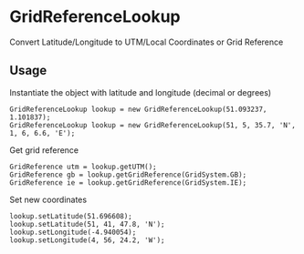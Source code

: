 # GridReferenceLookup
Convert Latitude/Longitude to UTM/Local Coordinates or Grid Reference

## Usage
Instantiate the object with latitude and longitude (decimal or degrees)
```
GridReferenceLookup lookup = new GridReferenceLookup(51.093237, 1.101837);
GridReferenceLookup lookup = new GridReferenceLookup(51, 5, 35.7, 'N', 1, 6, 6.6, 'E');
```
Get grid reference
```
GridReference utm = lookup.getUTM();
GridReference gb = lookup.getGridReference(GridSystem.GB);
GridReference ie = lookup.getGridReference(GridSystem.IE);
```
Set new coordinates
```
lookup.setLatitude(51.696608);
lookup.setLatitude(51, 41, 47.8, 'N');
lookup.setLongitude(-4.940054);
lookup.setLongitude(4, 56, 24.2, 'W');
```